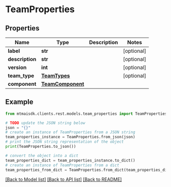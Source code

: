 # TeamProperties


## Properties

Name | Type | Description | Notes
------------ | ------------- | ------------- | -------------
**label** | **str** |  | [optional] 
**description** | **str** |  | [optional] 
**version** | **int** |  | [optional] 
**team_type** | [**TeamTypes**](TeamTypes.md) |  | [optional] 
**component** | [**TeamComponent**](TeamComponent.md) |  | 

## Example

```python
from mtmaisdk.clients.rest.models.team_properties import TeamProperties

# TODO update the JSON string below
json = "{}"
# create an instance of TeamProperties from a JSON string
team_properties_instance = TeamProperties.from_json(json)
# print the JSON string representation of the object
print(TeamProperties.to_json())

# convert the object into a dict
team_properties_dict = team_properties_instance.to_dict()
# create an instance of TeamProperties from a dict
team_properties_from_dict = TeamProperties.from_dict(team_properties_dict)
```
[[Back to Model list]](../README.md#documentation-for-models) [[Back to API list]](../README.md#documentation-for-api-endpoints) [[Back to README]](../README.md)



